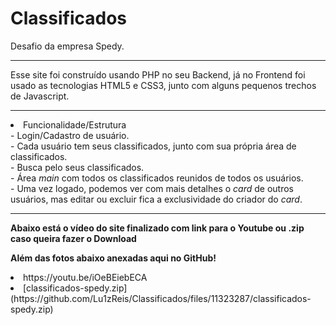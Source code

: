 # Classificados
Desafio da empresa Spedy.

<hr>
Esse site foi construído usando PHP no seu Backend, já no Frontend foi usado as tecnologias HTML5 e CSS3, junto com alguns pequenos trechos de Javascript.
<hr>

<li>Funcionalidade/Estrutura</li>
- Login/Cadastro de usuário.<br>
- Cada usuário tem seus classificados, junto com sua própria área de classificados.<br>
- Busca pelo seus classificados.<br>
- Área <i>main</i> com todos os classificados reunidos de todos os usuários.<br>
- Uma vez logado, podemos ver com mais detalhes o <i>card</i> de outros usuários, mas editar ou excluir fica a exclusividade do criador do <i>card</i>.<br>

<hr>
 <p><b>Abaixo está o vídeo do site finalizado com link para o Youtube ou .zip caso queira fazer o Download</b></p>
 <p><b>Além das fotos abaixo anexadas aqui no GitHub!</b></p>
 <li>https://youtu.be/iOeBEiebECA</li>
<li>[classificados-spedy.zip](https://github.com/Lu1zReis/Classificados/files/11323287/classificados-spedy.zip)</li>
